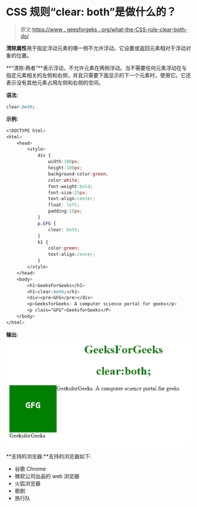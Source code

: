 # CSS 规则“clear: both”是做什么的？

> 原文:[https://www . geesforgeks . org/what-the-CSS-rule-clear-both-do/](https://www.geeksforgeeks.org/what-does-the-css-rule-clear-both-do/)

**清除属性**用于指定浮动元素的哪一侧不允许浮动。它设置或返回元素相对于浮动对象的位置。

**“清除:两者”**表示浮动，不允许元素在两侧浮动。当不需要任何元素浮动在与指定元素相关的左侧和右侧，并且只需要下面显示的下一个元素时，使用它。它还表示没有其他元素占用左侧和右侧的空间。

**语法:**

```css
clear:both; 
```

**示例:**

```css
<!DOCTYPE html> 
<html> 
    <head> 
        <style> 
            div { 
                width:100px; 
                height:100px; 
                background-color:green; 
                color:white; 
                font-weight:bold; 
                font-size:25px; 
                text-align:center; 
                float: left; 
                padding:15px; 
            } 
            p.GFG { 
                clear: both; 
            } 
            h1 { 
                color:green; 
                text-align:center; 
            } 
        </style> 
    </head> 
    <body> 
        <h1>GeeksForGeeks</h1> 
        <h1>clear:both;</h1> 
        <div><pre>GFG</pre></div> 
        <p>GeeksforGeeks: A computer science portal for geeks</p> 
        <p class="GFG">GeeksforGeeks</P> 
    </body> 
</html>                     
```

**输出:**
![](img/b0606f039f740b941187e94352de0efc.png)

**支持的浏览器:**支持的浏览器如下:

*   谷歌 Chrome
*   微软公司出品的 web 浏览器
*   火狐浏览器
*   歌剧
*   旅行队
